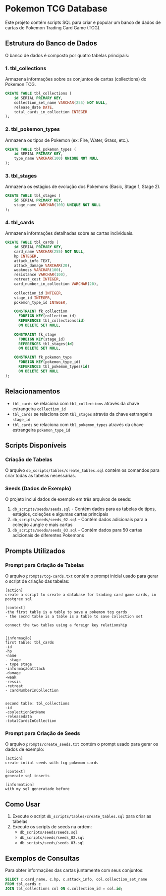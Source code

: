 # Pokemon TCG Database

Este projeto contém scripts SQL para criar e popular um banco de dados de cartas de Pokemon Trading Card Game (TCG).

## Estrutura do Banco de Dados

O banco de dados é composto por quatro tabelas principais:

### 1. tbl_collections
Armazena informações sobre os conjuntos de cartas (collections) do Pokemon TCG.

```sql
CREATE TABLE tbl_collections (
    id SERIAL PRIMARY KEY,
    collection_set_name VARCHAR(255) NOT NULL,
    release_date DATE,
    total_cards_in_collection INTEGER
);
```

### 2. tbl_pokemon_types
Armazena os tipos de Pokemon (ex: Fire, Water, Grass, etc.).

```sql
CREATE TABLE tbl_pokemon_types (
    id SERIAL PRIMARY KEY,
    type_name VARCHAR(100) UNIQUE NOT NULL
);
```

### 3. tbl_stages
Armazena os estágios de evolução dos Pokemons (Basic, Stage 1, Stage 2).

```sql
CREATE TABLE tbl_stages (
    id SERIAL PRIMARY KEY,
    stage_name VARCHAR(100) UNIQUE NOT NULL
);
```

### 4. tbl_cards
Armazena informações detalhadas sobre as cartas individuais.

```sql
CREATE TABLE tbl_cards (
    id SERIAL PRIMARY KEY,
    card_name VARCHAR(255) NOT NULL,
    hp INTEGER,
    attack_info TEXT,
    attack_damage VARCHAR(20),
    weakness VARCHAR(100),
    resistance VARCHAR(100),
    retreat_cost INTEGER,
    card_number_in_collection VARCHAR(20),
    
    collection_id INTEGER,
    stage_id INTEGER,
    pokemon_type_id INTEGER,

    CONSTRAINT fk_collection
      FOREIGN KEY(collection_id) 
      REFERENCES tbl_collections(id)
      ON DELETE SET NULL,
      
    CONSTRAINT fk_stage
      FOREIGN KEY(stage_id)
      REFERENCES tbl_stages(id)
      ON DELETE SET NULL,

    CONSTRAINT fk_pokemon_type
      FOREIGN KEY(pokemon_type_id)
      REFERENCES tbl_pokemon_types(id)
      ON DELETE SET NULL
);
```

## Relacionamentos

- `tbl_cards` se relaciona com `tbl_collections` através da chave estrangeira `collection_id`
- `tbl_cards` se relaciona com `tbl_stages` através da chave estrangeira `stage_id`
- `tbl_cards` se relaciona com `tbl_pokemon_types` através da chave estrangeira `pokemon_type_id`

## Scripts Disponíveis

### Criação de Tabelas
O arquivo `db_scripts/tables/create_tables.sql` contém os comandos para criar todas as tabelas necessárias.

### Seeds (Dados de Exemplo)
O projeto inclui dados de exemplo em três arquivos de seeds:

1. `db_scripts/seeds/seeds.sql` - Contém dados para as tabelas de tipos, estágios, coleções e algumas cartas principais
2. `db_scripts/seeds/seeds_02.sql` - Contém dados adicionais para a coleção Jungle e mais cartas
3. `db_scripts/seeds/seeds_03.sql` - Contém dados para 50 cartas adicionais de diferentes Pokemons

## Prompts Utilizados

### Prompt para Criação de Tabelas
O arquivo `prompts/tcg-cards.txt` contém o prompt inicial usado para gerar o script de criação das tabelas:

```
[action]
create a script to create a database for trading card game cards, in postgree sql

[context]
-the first table is a table to save a pokemon tcg cards
- the secnd table is a table is a table to save collection set

connect the two tables using a foreign key relationship


[informação]
first table: tbl_cards
-id
-hp
-name
- stage
- type stage
-informaçãoatttack
-damage
-weak
-ressis
-retreat
- cardNumberInCollection


second table: tbl_collections
-id
-coolectionSetName
-releasedata
-totalCardsInCollection
```

### Prompt para Criação de Seeds
O arquivo `prompts/create_seeds.txt` contém o prompt usado para gerar os dados de exemplo:

```
[action]
create intial seeds with tcg pokemon cards

[context]
generate sql inserts 

[information]
with my sql generatade before
```

## Como Usar

1. Execute o script `db_scripts/tables/create_tables.sql` para criar as tabelas
2. Execute os scripts de seeds na ordem:
   - `db_scripts/seeds/seeds.sql`
   - `db_scripts/seeds/seeds_02.sql`
   - `db_scripts/seeds/seeds_03.sql`

## Exemplos de Consultas

Para obter informações das cartas juntamente com seus conjuntos:

```sql
SELECT c.card_name, c.hp, c.attack_info, col.collection_set_name
FROM tbl_cards c
JOIN tbl_collections col ON c.collection_id = col.id;
```